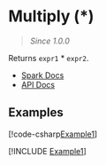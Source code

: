 ﻿# Multiply (*)

> _Since 1.0.0_

Returns `expr1` * `expr2`.

* [Spark Docs](https://spark.apache.org/docs/3.2.2/api/sql/index.html#_5)
* [API Docs](xref:TypedSpark.NET.Columns.TypedNumericColumn`3.op_Multiply*)

## Examples

[!code-csharp[Example1](../../../TypedSpark.NET.Tests/Examples/Multiply.cs#Example1)]

[!INCLUDE [Example1](../../../TypedSpark.NET.Tests/Examples/__examples__/Multiply.Case1.md)]
